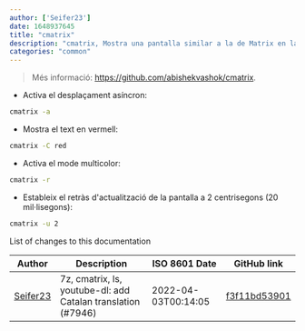 ```yaml
---
author: ['Seifer23']
date: 1648937645
title: "cmatrix"
description: "cmatrix, Mostra una pantalla similar a la de Matrix en la terminal."
categories: "common"
---
```

> Més informació: <https://github.com/abishekvashok/cmatrix>.

- Activa el desplaçament asíncron:

```bash
cmatrix -a
```

- Mostra el text en vermell:

```bash
cmatrix -C red
```

- Activa el mode multicolor:

```bash
cmatrix -r
```

- Estableix el retràs d'actualització de la pantalla a 2 centrisegons (20 mil·lisegons):

```bash
cmatrix -u 2
```
List of changes to this documentation


Author | Description | ISO 8601 Date | GitHub link
------|-----|-----|-----
[Seifer23](mailto:48915360+Seifer23@users.noreply.github.com) | 7z, cmatrix, ls, youtube-dl: add Catalan translation (#7946) | 2022-04-03T00:14:05 | [f3f11bd53901](https://github.com/tldr-pages/tldr/commit/f3f11bd5390198c2c709bcbc4913f65ad28e702d)

